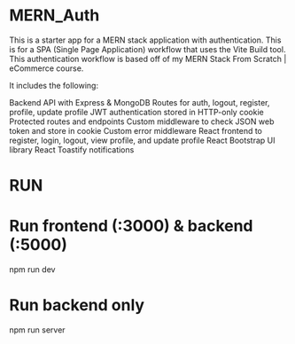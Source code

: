 # MERN_Auth
This is a starter app for a MERN stack application with authentication. This is for a SPA (Single Page Application) workflow that uses the Vite Build tool. This authentication workflow is based off of my MERN Stack From Scratch | eCommerce course.

It includes the following:

Backend API with Express & MongoDB
Routes for auth, logout, register, profile, update profile
JWT authentication stored in HTTP-only cookie
Protected routes and endpoints
Custom middleware to check JSON web token and store in cookie
Custom error middleware
React frontend to register, login, logout, view profile, and update profile
React Bootstrap UI library
React Toastify notifications

# RUN

# Run frontend (:3000) & backend (:5000)
npm run dev

# Run backend only
npm run server
